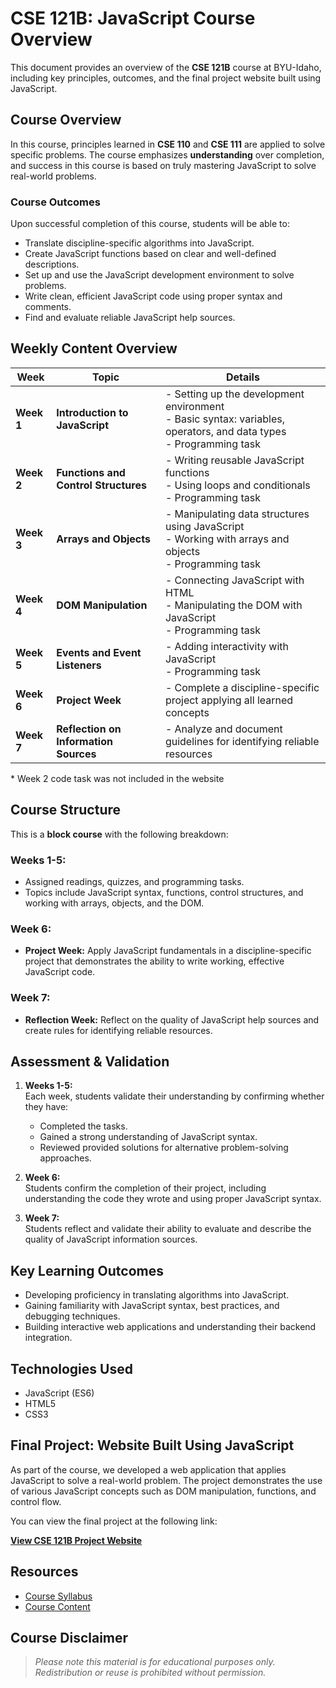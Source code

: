 # CSE 121B: JavaScript Course Overview

This document provides an overview of the **CSE 121B** course at BYU-Idaho, including key principles, outcomes, and the final project website built using JavaScript.

## Course Overview

In this course, principles learned in **CSE 110** and **CSE 111** are applied to solve specific problems. The course emphasizes **understanding** over completion, and success in this course is based on truly mastering JavaScript to solve real-world problems.

### Course Outcomes
Upon successful completion of this course, students will be able to:
- Translate discipline-specific algorithms into JavaScript.
- Create JavaScript functions based on clear and well-defined descriptions.
- Set up and use the JavaScript development environment to solve problems.
- Write clean, efficient JavaScript code using proper syntax and comments.
- Find and evaluate reliable JavaScript help sources.

## Weekly Content Overview

| **Week** | **Topic** | **Details** |
|----------|-----------|-------------|
| **Week 1** | **Introduction to JavaScript** | - Setting up the development environment<br> - Basic syntax: variables, operators, and data types<br> - Programming task |
| **Week 2** | **Functions and Control Structures** | - Writing reusable JavaScript functions<br> - Using loops and conditionals<br> - Programming task |
| **Week 3** | **Arrays and Objects** | - Manipulating data structures using JavaScript<br> - Working with arrays and objects<br> - Programming task |
| **Week 4** | **DOM Manipulation** | - Connecting JavaScript with HTML<br> - Manipulating the DOM with JavaScript<br> - Programming task |
| **Week 5** | **Events and Event Listeners** | - Adding interactivity with JavaScript<br> - Programming task |
| **Week 6** | **Project Week** | - Complete a discipline-specific project applying all learned concepts |
| **Week 7** | **Reflection on Information Sources** | - Analyze and document guidelines for identifying reliable resources |

\* Week 2 code task was not included in the website

## Course Structure

This is a **block course** with the following breakdown:

### **Weeks 1-5:**
- Assigned readings, quizzes, and programming tasks.  
- Topics include JavaScript syntax, functions, control structures, and working with arrays, objects, and the DOM.

### **Week 6:**
- **Project Week:** Apply JavaScript fundamentals in a discipline-specific project that demonstrates the ability to write working, effective JavaScript code.

### **Week 7:**
- **Reflection Week:** Reflect on the quality of JavaScript help sources and create rules for identifying reliable resources.

## Assessment & Validation

1. **Weeks 1-5:**  
   Each week, students validate their understanding by confirming whether they have:
   - Completed the tasks.
   - Gained a strong understanding of JavaScript syntax.
   - Reviewed provided solutions for alternative problem-solving approaches.

2. **Week 6:**  
   Students confirm the completion of their project, including understanding the code they wrote and using proper JavaScript syntax.

3. **Week 7:**  
   Students reflect and validate their ability to evaluate and describe the quality of JavaScript information sources.

## Key Learning Outcomes
- Developing proficiency in translating algorithms into JavaScript.
- Gaining familiarity with JavaScript syntax, best practices, and debugging techniques.
- Building interactive web applications and understanding their backend integration.

## Technologies Used
- JavaScript (ES6)
- HTML5
- CSS3

## Final Project: Website Built Using JavaScript

As part of the course, we developed a web application that applies JavaScript to solve a real-world problem. The project demonstrates the use of various JavaScript concepts such as DOM manipulation, functions, and control flow.

You can view the final project at the following link:

[**View CSE 121B Project Website**](https://emh68.github.io/cse121b/index.html)

## Resources
- [Course Syllabus](https://byui-cse.github.io/cse121b-course/syllabus.html)
- [Course Content](https://byui-cse.github.io/cse121b-course/)


## **Course Disclaimer**
> *Please note this material is for educational purposes only. Redistribution or reuse is prohibited without permission.*
